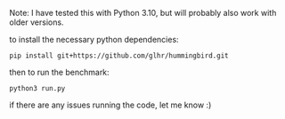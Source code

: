 Note: I have tested this with Python 3.10, but will probably also work with older versions.

to install the necessary python dependencies:
```
pip install git+https://github.com/glhr/hummingbird.git
```

then to run the benchmark:
```
python3 run.py
```

if there are any issues running the code, let me know :)